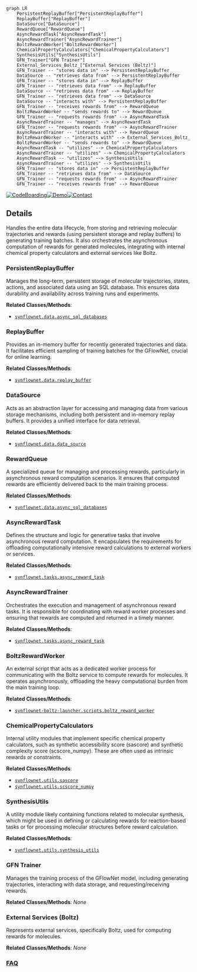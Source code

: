 ```mermaid
graph LR
    PersistentReplayBuffer["PersistentReplayBuffer"]
    ReplayBuffer["ReplayBuffer"]
    DataSource["DataSource"]
    RewardQueue["RewardQueue"]
    AsyncRewardTask["AsyncRewardTask"]
    AsyncRewardTrainer["AsyncRewardTrainer"]
    BoltzRewardWorker["BoltzRewardWorker"]
    ChemicalPropertyCalculators["ChemicalPropertyCalculators"]
    SynthesisUtils["SynthesisUtils"]
    GFN_Trainer["GFN Trainer"]
    External_Services_Boltz_["External Services (Boltz)"]
    GFN_Trainer -- "stores data in" --> PersistentReplayBuffer
    DataSource -- "retrieves data from" --> PersistentReplayBuffer
    GFN_Trainer -- "stores data in" --> ReplayBuffer
    GFN_Trainer -- "retrieves data from" --> ReplayBuffer
    DataSource -- "retrieves data from" --> ReplayBuffer
    GFN_Trainer -- "retrieves data from" --> DataSource
    DataSource -- "interacts with" --> PersistentReplayBuffer
    GFN_Trainer -- "receives rewards from" --> RewardQueue
    BoltzRewardWorker -- "sends rewards to" --> RewardQueue
    GFN_Trainer -- "requests rewards from" --> AsyncRewardTask
    AsyncRewardTrainer -- "manages" --> AsyncRewardTask
    GFN_Trainer -- "requests rewards from" --> AsyncRewardTrainer
    AsyncRewardTrainer -- "interacts with" --> RewardQueue
    BoltzRewardWorker -- "interacts with" --> External_Services_Boltz_
    BoltzRewardWorker -- "sends rewards to" --> RewardQueue
    AsyncRewardTask -- "utilizes" --> ChemicalPropertyCalculators
    AsyncRewardTrainer -- "utilizes" --> ChemicalPropertyCalculators
    AsyncRewardTask -- "utilizes" --> SynthesisUtils
    AsyncRewardTrainer -- "utilizes" --> SynthesisUtils
    GFN_Trainer -- "stores data in" --> PersistentReplayBuffer
    GFN_Trainer -- "retrieves data from" --> DataSource
    GFN_Trainer -- "requests rewards from" --> AsyncRewardTrainer
    GFN_Trainer -- "receives rewards from" --> RewardQueue
```

[![CodeBoarding](https://img.shields.io/badge/Generated%20by-CodeBoarding-9cf?style=flat-square)](https://github.com/CodeBoarding/GeneratedOnBoardings)[![Demo](https://img.shields.io/badge/Try%20our-Demo-blue?style=flat-square)](https://www.codeboarding.org/demo)[![Contact](https://img.shields.io/badge/Contact%20us%20-%20contact@codeboarding.org-lightgrey?style=flat-square)](mailto:contact@codeboarding.org)

## Details

Handles the entire data lifecycle, from storing and retrieving molecular trajectories and rewards (using persistent storage and replay buffers) to generating training batches. It also orchestrates the asynchronous computation of rewards for generated molecules, integrating with internal chemical property calculators and external services like Boltz.

### PersistentReplayBuffer
Manages the long-term, persistent storage of molecular trajectories, states, actions, and associated data using an SQL database. This ensures data durability and availability across training runs and experiments.


**Related Classes/Methods**:

- <a href="https://github.com/recursionpharma/synflownet-boltz/blob/trunk/synflownet/data/async_sql_databases.py" target="_blank" rel="noopener noreferrer">`synflownet.data.async_sql_databases`</a>


### ReplayBuffer
Provides an in-memory buffer for recently generated trajectories and data. It facilitates efficient sampling of training batches for the GFlowNet, crucial for online learning.


**Related Classes/Methods**:

- <a href="https://github.com/recursionpharma/synflownet-boltz/blob/trunk/synflownet/data/replay_buffer.py" target="_blank" rel="noopener noreferrer">`synflownet.data.replay_buffer`</a>


### DataSource
Acts as an abstraction layer for accessing and managing data from various storage mechanisms, including both persistent and in-memory replay buffers. It provides a unified interface for data retrieval.


**Related Classes/Methods**:

- <a href="https://github.com/recursionpharma/synflownet-boltz/blob/trunk/synflownet/data/data_source.py" target="_blank" rel="noopener noreferrer">`synflownet.data.data_source`</a>


### RewardQueue
A specialized queue for managing and processing rewards, particularly in asynchronous reward computation scenarios. It ensures that computed rewards are efficiently delivered back to the main training process.


**Related Classes/Methods**:

- <a href="https://github.com/recursionpharma/synflownet-boltz/blob/trunk/synflownet/data/async_sql_databases.py" target="_blank" rel="noopener noreferrer">`synflownet.data.async_sql_databases`</a>


### AsyncRewardTask
Defines the structure and logic for generative tasks that involve asynchronous reward computation. It encapsulates the requirements for offloading computationally intensive reward calculations to external workers or services.


**Related Classes/Methods**:

- <a href="https://github.com/recursionpharma/synflownet-boltz/blob/trunk/synflownet/tasks/async_reward_task.py" target="_blank" rel="noopener noreferrer">`synflownet.tasks.async_reward_task`</a>


### AsyncRewardTrainer
Orchestrates the execution and management of asynchronous reward tasks. It is responsible for coordinating with reward worker processes and ensuring that rewards are computed and returned in a timely manner.


**Related Classes/Methods**:

- <a href="https://github.com/recursionpharma/synflownet-boltz/blob/trunk/synflownet/tasks/async_reward_task.py" target="_blank" rel="noopener noreferrer">`synflownet.tasks.async_reward_task`</a>


### BoltzRewardWorker
An external script that acts as a dedicated worker process for communicating with the Boltz service to compute rewards for molecules. It operates asynchronously, offloading the heavy computational burden from the main training loop.


**Related Classes/Methods**:

- <a href="https://github.com/recursionpharma/synflownet-boltz/blob/trunk/synflownet-boltz-launcher/scripts/boltz_reward_worker.py" target="_blank" rel="noopener noreferrer">`synflownet-boltz-launcher.scripts.boltz_reward_worker`</a>


### ChemicalPropertyCalculators
Internal utility modules that implement specific chemical property calculators, such as synthetic accessibility score (sascore) and synthetic complexity score (scscore_numpy). These are often used as intrinsic rewards or constraints.


**Related Classes/Methods**:

- <a href="https://github.com/recursionpharma/synflownet-boltz/blob/trunk/synflownet/utils/sascore.py" target="_blank" rel="noopener noreferrer">`synflownet.utils.sascore`</a>
- <a href="https://github.com/recursionpharma/synflownet-boltz/blob/trunk/synflownet/utils/scscore_numpy.py" target="_blank" rel="noopener noreferrer">`synflownet.utils.scscore_numpy`</a>


### SynthesisUtils
A utility module likely containing functions related to molecular synthesis, which might be used in defining or calculating rewards for reaction-based tasks or for processing molecular structures before reward calculation.


**Related Classes/Methods**:

- <a href="https://github.com/recursionpharma/synflownet-boltz/blob/trunk/synflownet/utils/synthesis_utils.py" target="_blank" rel="noopener noreferrer">`synflownet.utils.synthesis_utils`</a>


### GFN Trainer
Manages the training process of the GFlowNet model, including generating trajectories, interacting with data storage, and requesting/receiving rewards.


**Related Classes/Methods**: _None_

### External Services (Boltz)
Represents external services, specifically Boltz, used for computing rewards for molecules.


**Related Classes/Methods**: _None_



### [FAQ](https://github.com/CodeBoarding/GeneratedOnBoardings/tree/main?tab=readme-ov-file#faq)